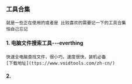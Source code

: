 ### 工具合集
	就是一些正在使用的或者是 比较喜欢的需要记一下的工具合集
    怕自己忘记

#### 1. 电脑文件搜索工具---everthing
	快速全电脑查找文件，很小巧，速度很快，装机必备
	[下载地址](ttps://www.voidtools.com/zh-cn/)
#### 2. 
	